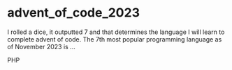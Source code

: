 # advent_of_code_2023
I rolled a dice, it outputted 7 and that determines the language I will learn to complete advent of code. The 7th most popular programming language as of November 2023 is ...

PHP
